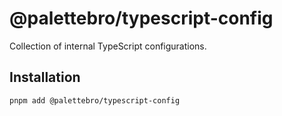 # @palettebro/typescript-config

Collection of internal TypeScript configurations.

## Installation

```bash
pnpm add @palettebro/typescript-config
```
